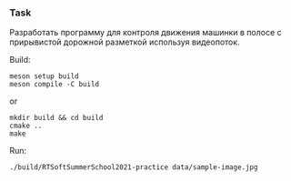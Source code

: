 ### Task
Разработать программу для контроля движения машинки в полосе с прирывистой дорожной разметкой используя видеопоток.

Build:
```
meson setup build
meson compile -C build
```
or
```
mkdir build && cd build
cmake ..
make
```
Run:
```
./build/RTSoftSummerSchool2021-practice data/sample-image.jpg
```
